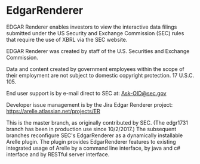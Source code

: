 # EdgarRenderer
EDGAR Renderer enables investors to view the interactive data filings submitted under the US Security and Exchange Commission 
(SEC) rules that require the use of XBRL via the SEC website. 

EDGAR Renderer was created by staff of the U.S. Securities and Exchange Commission. 

Data and content created by government employees within the scope of their employment are not subject to 
domestic copyright protection. 17 U.S.C. 105.

End user support is by e-mail direct to SEC at: Ask-OID@sec.gov

Developer issue management is by the Jira Edgar Renderer project: https://arelle.atlassian.net/projects/ER

This is the master branch, as originally contributed by SEC.  (The edgr1731 branch has been in production use since 10/2/2017.)
The subsequent branches reconfigure SEC's EdgarRenderer as a dynamically installable Arelle plugin.  The plugin provides EdgarRenderer features to existing integrated usage of Arelle by a command line interface, by java and c# interface and by RESTful server interface.
